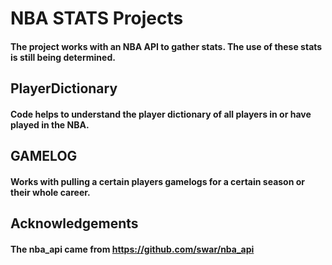 # NBA STATS Projects
#### The project works with an NBA API to gather stats. The use of these stats is still being determined.

## PlayerDictionary
#### Code helps to understand the player dictionary of all players in or have played in the NBA.

## GAMELOG
#### Works with pulling a certain players gamelogs for a certain season or their whole career.

## Acknowledgements
#### The nba_api came from https://github.com/swar/nba_api
